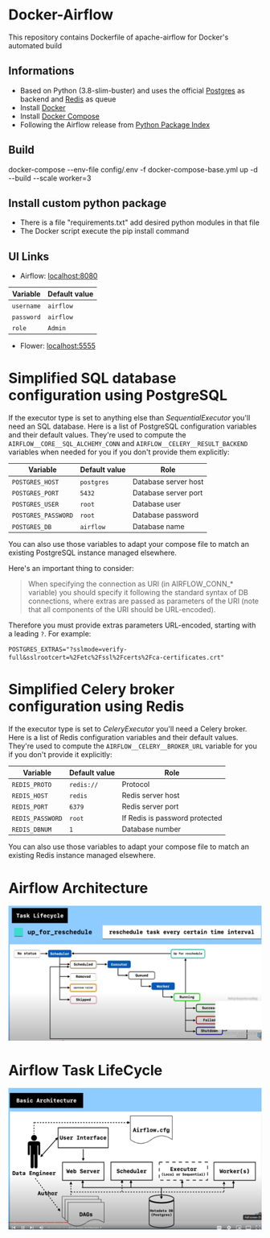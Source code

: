 # Docker-Airflow
This repository contains Dockerfile of apache-airflow for Docker's automated build

## Informations

* Based on Python (3.8-slim-buster) and uses the official [Postgres](https://hub.docker.com/_/postgres/) as backend and [Redis](https://hub.docker.com/_/redis/) as queue
* Install [Docker](https://www.docker.com/)
* Install [Docker Compose](https://docs.docker.com/compose/install/)
* Following the Airflow release from [Python Package Index](https://pypi.python.org/pypi/apache-airflow)

## Build
docker-compose --env-file config/.env -f docker-compose-base.yml up -d --build --scale worker=3

## Install custom python package

- There is a file "requirements.txt" add desired python modules in that file
- The Docker script execute the pip install command

## UI Links

- Airflow: [localhost:8080](http://localhost:8080/)

| Variable            | Default value |
|---------------------|---------------|
| `username`          | `airflow`     |
| `password`          | `airflow`     |
| `role`              | `Admin`       |

- Flower: [localhost:5555](http://localhost:5555/)

# Simplified SQL database configuration using PostgreSQL

If the executor type is set to anything else than *SequentialExecutor* you'll need an SQL database.
Here is a list of PostgreSQL configuration variables and their default values. They're used to compute
the `AIRFLOW__CORE__SQL_ALCHEMY_CONN` and `AIRFLOW__CELERY__RESULT_BACKEND` variables when needed for you
if you don't provide them explicitly:

| Variable            | Default value |  Role                |
|---------------------|---------------|----------------------|
| `POSTGRES_HOST`     | `postgres`    | Database server host |
| `POSTGRES_PORT`     | `5432`        | Database server port |
| `POSTGRES_USER`     | `root`        | Database user        |
| `POSTGRES_PASSWORD` | `root`        | Database password    |
| `POSTGRES_DB`       | `airflow`     | Database name        |

You can also use those variables to adapt your compose file to match an existing PostgreSQL instance managed elsewhere.

Here's an important thing to consider:

> When specifying the connection as URI (in AIRFLOW_CONN_* variable) you should specify it following the standard syntax of DB connections,
> where extras are passed as parameters of the URI (note that all components of the URI should be URL-encoded).

Therefore you must provide extras parameters URL-encoded, starting with a leading `?`. For example:

    POSTGRES_EXTRAS="?sslmode=verify-full&sslrootcert=%2Fetc%2Fssl%2Fcerts%2Fca-certificates.crt"

# Simplified Celery broker configuration using Redis

If the executor type is set to *CeleryExecutor* you'll need a Celery broker. Here is a list of Redis configuration variables
and their default values. They're used to compute the `AIRFLOW__CELERY__BROKER_URL` variable for you if you don't provide
it explicitly:

| Variable          | Default value | Role                           |
|-------------------|---------------|--------------------------------|
| `REDIS_PROTO`     | `redis://`    | Protocol                       |
| `REDIS_HOST`      | `redis`       | Redis server host              |
| `REDIS_PORT`      | `6379`        | Redis server port              |
| `REDIS_PASSWORD`  | `root`        | If Redis is password protected |
| `REDIS_DBNUM`     | `1`           | Database number                |

You can also use those variables to adapt your compose file to match an existing Redis instance managed elsewhere.

# Airflow Architecture
![Alt text](resources/image.png)

# Airflow Task LifeCycle
![Alt text](resources/image2.png)
